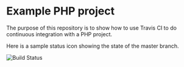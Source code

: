 Example PHP project
===================

The purpose of this repository is to show how to use Travis CI to do
continuous integration with a PHP project.

Here is a sample status icon showing the state of the master branch.

![Build Status](https://travis-ci.org/kamilshaikh/Continuousintegration.svg?branch=master)


